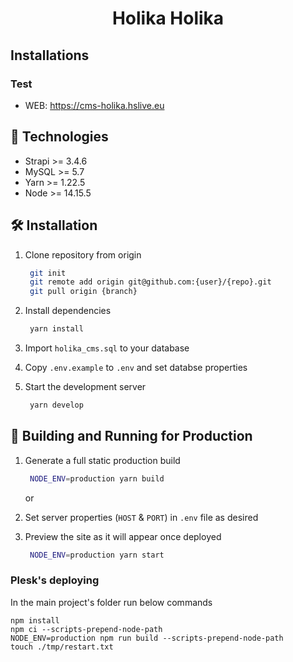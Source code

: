 <h1 align="center">
  Holika Holika
</h1>

## Installations

### Test
* WEB: https://cms-holika.hslive.eu

## 🧐 Technologies

* Strapi >= 3.4.6
* MySQL >= 5.7
* Yarn >= 1.22.5
* Node >= 14.15.5

## 🛠 Installation

1. Clone repository from origin

   ```sh
    git init
    git remote add origin git@github.com:{user}/{repo}.git
    git pull origin {branch}
   ```

2. Install dependencies

   ```sh
    yarn install
   ``` 
  3. Import `holika_cms.sql` to your database
4. Copy `.env.example` to `.env` and set databse properties
5. Start the development server

   ```sh
    yarn develop
   ```

## 🚀 Building and Running for Production

1. Generate a full static production build

   ```sh
    NODE_ENV=production yarn build
   ```
   or
2. Set server properties (`HOST` & `PORT`) in `.env` file as desired 

3. Preview the site as it will appear once deployed

   ```sh
    NODE_ENV=production yarn start
   ```
   
### Plesk's deploying

In the main project's folder run below commands

```vim
npm install
npm ci --scripts-prepend-node-path
NODE_ENV=production npm run build --scripts-prepend-node-path
touch ./tmp/restart.txt
```


